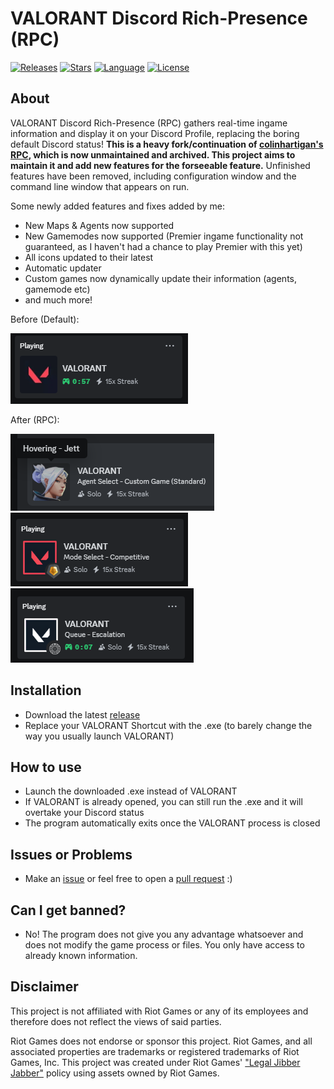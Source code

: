 # VALORANT Discord Rich-Presence (RPC)

[![Releases][releases-shield]][releases-url]
[![Stars][stars-shield]][stars-url]
[![Language][language-shield]][language-url]
[![License][license-shield]][license-url]

## About
  VALORANT Discord Rich-Presence (RPC) gathers real-time ingame information and display it on your Discord Profile, replacing the boring default Discord status! **This is a heavy fork/continuation of [colinhartigan's RPC](https://github.com/colinhartigan/valorant-rpc), which is now unmaintained and archived. This project aims to maintain it and add new features for the forseeable feature.** Unfinished features have been removed, including configuration window and the command line window that appears on run. 
  
Some newly added features and fixes added by me:
  - New Maps & Agents now supported
  - New Gamemodes now supported (Premier ingame functionality not guaranteed, as I haven't had a chance to play Premier with this yet)
  - All icons updated to their latest
  - Automatic updater
  - Custom games now dynamically update their information (agents, gamemode etc)
  - and much more!

Before (Default):

<a>
  <img src="Demos/before.png" alt="Before Demo">
<a/>

After (RPC):

<p>
<img src="Demos/after1.png" alt="After Demo 1">
<img src="Demos/after2.png" alt="After Demo 2">
<img src="Demos/after3.png" alt="After Demo 3">
</p>
  

## Installation
  - Download the latest [release](https://github.com/KEA12/valorant-rpc/releases/latest)
  - Replace your VALORANT Shortcut with the .exe (to barely change the way you usually launch VALORANT)


## How to use
  - Launch the downloaded .exe instead of VALORANT
  - If VALORANT is already opened, you can still run the .exe and it will overtake your Discord status
  - The program automatically exits once the VALORANT process is closed

## Issues or Problems
  - Make an [issue](https://github.com/KEA12/valorant-rpc/issues) or feel free to open a [pull request](https://github.com/KEA12/valorant-rpc/pulls) :)

## Can I get banned?
  - No! The program does not give you any advantage whatsoever and does not modify the game process or files. You only have access to already known information.


## Disclaimer
 This project is not affiliated with Riot Games or any of its employees and therefore does not reflect the views of said parties.
 
 Riot Games does not endorse or sponsor this project. Riot Games, and all associated properties are trademarks or registered trademarks of Riot Games, Inc.
 This project was created under Riot Games' ["Legal Jibber Jabber"](https://www.riotgames.com/en/legal) policy using assets owned by Riot Games.



[stars-shield]: https://img.shields.io/github/stars/KEA12/valorant-rpc?style=for-the-badge&logo=github
[stars-url]: https://github.com/KEA12/valorant-rpc/stargazers
[releases-shield]: https://img.shields.io/github/downloads/KEA12/valorant-rpc/total?style=for-the-badge
[releases-url]: https://github.com/KEA12/valorant-rpc/releases
[license-shield]: https://img.shields.io/github/license/KEA12/valorant-rpc?style=for-the-badge
[license-url]: https://github.com/KEA12/valorant-rpc/blob/v3/LICENSE.txt
[language-shield]: https://img.shields.io/github/languages/top/KEA12/valorant-rpc?logo=python&logoColor=yellow&style=for-the-badge
[language-url]: https://www.python.org/



